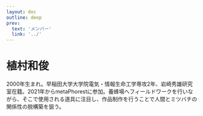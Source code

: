 ```yaml
---
layout: doc
outline: deep
prev:
  text: 'メンバー'
  link: '../'
---
```


# 植村和俊

2000年生まれ。早稲田大学大学院電気・情報生命工学専攻2年、岩崎秀雄研究室在籍。2021年からmetaPhorestに参加。養蜂場へフィールドワークを行いながら、そこで使用される道具に注目し、作品制作を行うことで人間とミツバチの関係性の脱構築を狙う。